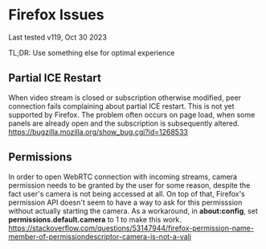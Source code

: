 # Firefox Issues
Last tested v119, Oct 30 2023

TL;DR: Use something else for optimal experience

## Partial ICE Restart
When video stream is closed or subscription otherwise modified, peer connection fails complaining about partial ICE restart. This is not yet supported by Firefox. The problem often occurs on page load, when some panels are already open and the subscription is subsequently altered.
https://bugzilla.mozilla.org/show_bug.cgi?id=1268533

## Permissions
In order to open WebRTC connection with incoming streams, camera permission needs to be granted by the user for some reason, despite the fact user's camera is not being accessed at all. On top of that, Firefox's permission API doesn't seem to have a way to ask for this permisssion without actually starting the camera.
As a workaround, in **about:config**, set **permissions.default.camera** to 1 to make this work.
https://stackoverflow.com/questions/53147944/firefox-permission-name-member-of-permissiondescriptor-camera-is-not-a-vali